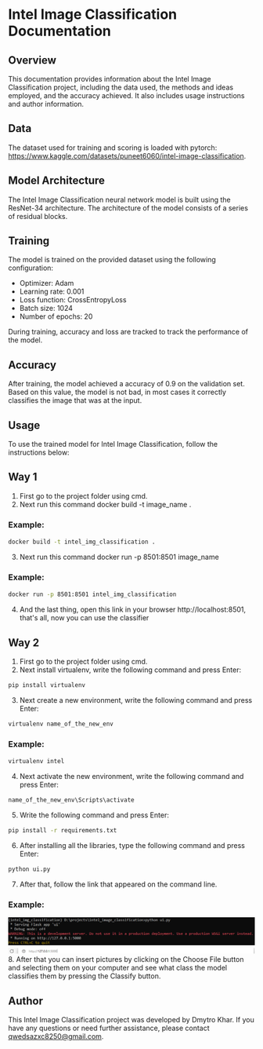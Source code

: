 # Intel Image Classification Documentation

## Overview
This documentation provides information about the Intel Image Classification project, including the data used, the methods and ideas employed, and the accuracy achieved. It also includes usage instructions and author information.

## Data
The dataset used for training and scoring is loaded with pytorch: https://www.kaggle.com/datasets/puneet6060/intel-image-classification.

## Model Architecture
The Intel Image Classification neural network model is built using the ResNet-34 architecture. The architecture of the model consists of a series of residual blocks.

## Training
The model is trained on the provided dataset using the following configuration:
- Optimizer: Adam
- Learning rate: 0.001
- Loss function: CrossEntropyLoss
- Batch size: 1024
- Number of epochs: 20

During training, accuracy and loss are tracked to track the performance of the model.

## Accuracy
After training, the model achieved a accuracy of 0.9 on the validation set. Based on this value, the model is not bad, in most cases it correctly classifies the image that was at the input.

## Usage
To use the trained model for Intel Image Classification, follow the instructions below:
## Way 1
1. First go to the project folder using cmd.
2. Next run this command docker build -t image_name .
### Example:
```bash
docker build -t intel_img_classification .
```
3. Next run this command docker run -p 8501:8501 image_name
### Example:
```bash
docker run -p 8501:8501 intel_img_classification
```
4. And the last thing, open this link in your browser http://localhost:8501, that's all, now you can use the classifier

## Way 2
1. First go to the project folder using cmd.
2. Next install virtualenv, write the following command and press Enter:
```bash
pip install virtualenv
```
3. Next create a new environment, write the following command and press Enter:
```bash
virtualenv name_of_the_new_env
```
### Example:
```bash
virtualenv intel
```
4. Next activate the new environment, write the following command and press Enter:
```bash
name_of_the_new_env\Scripts\activate
```
5. Write the following command and press Enter:
 ```bash
pip install -r requirements.txt
```
6. After installing all the libraries, type the following command and press Enter:
 ```bash
python ui.py
```
7. After that, follow the link that appeared on the command line.
### Example:
![Alt text](example1.png)
![Alt text](example2.png)
8. After that you can insert pictures by clicking on the Choose File button and selecting them on your computer and see what class the model classifies them by pressing the Classify button.

## Author
This Intel Image Classification project was developed by Dmytro Khar. If you have any questions or need further assistance, please contact qwedsazxc8250@gmail.com.
